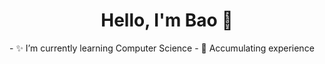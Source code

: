 <center> <h1>Hello, I'm Bao 👋 </h1> </center> 
- ✨ I’m currently learning Computer Science
- 🚀 Accumulating experience
  <!--
**gbaonr/gbaonr** is a ✨ _special_ ✨ repository because its `README.md` (this file) appears on your GitHub profile.

Here are some ideas to get you started:

- 🔭 I’m currently working on ...
- 🌱 I’m currently learning ...
- 👯 I’m looking to collaborate on ...
- 🤔 I’m looking for help with ...
- 💬 Ask me about ...
- 📫 How to reach me: ...
- 😄 Pronouns: ...
- ⚡ Fun fact: ...
-->
